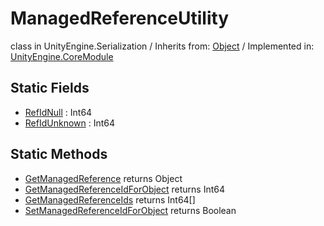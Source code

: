 # ManagedReferenceUtility
class in UnityEngine.Serialization
 / Inherits from: <a href="https://docs.unity3d.com/6000.1/Documentation/ScriptReference/Object.html">Object</a> / Implemented in: <a href="https://docs.unity3d.com/6000.1/Documentation/ScriptReference/UnityEngine.CoreModule.html">UnityEngine.CoreModule</a>

## Static Fields
- <a href="https://docs.unity3d.com/6000.1/Documentation/ScriptReference/ManagedReferenceUtility-RefIdNull.html">RefIdNull</a> : Int64
- <a href="https://docs.unity3d.com/6000.1/Documentation/ScriptReference/ManagedReferenceUtility-RefIdUnknown.html">RefIdUnknown</a> : Int64

## Static Methods
- <a href="https://docs.unity3d.com/6000.1/Documentation/ScriptReference/ManagedReferenceUtility.GetManagedReference.html">GetManagedReference</a> returns Object
- <a href="https://docs.unity3d.com/6000.1/Documentation/ScriptReference/ManagedReferenceUtility.GetManagedReferenceIdForObject.html">GetManagedReferenceIdForObject</a> returns Int64
- <a href="https://docs.unity3d.com/6000.1/Documentation/ScriptReference/ManagedReferenceUtility.GetManagedReferenceIds.html">GetManagedReferenceIds</a> returns Int64[]
- <a href="https://docs.unity3d.com/6000.1/Documentation/ScriptReference/ManagedReferenceUtility.SetManagedReferenceIdForObject.html">SetManagedReferenceIdForObject</a> returns Boolean
